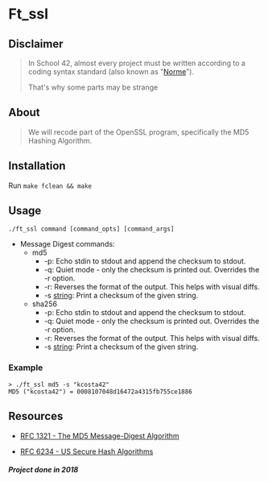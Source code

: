 # Ft_ssl

Disclaimer
----------
> In School 42, almost every project must be written according to a coding syntax standard (also known as "[Norme](./docs/norme.fr.pdf)").
>
> That's why some parts may be strange

About
-----
> We will recode part of the OpenSSL program, specifically the MD5 Hashing Algorithm.

Installation
------------
Run `make fclean && make`

Usage
-----
`./ft_ssl command [command_opts] [command_args]`

- Message Digest commands:
  * md5
    * -p: Echo stdin to stdout and append the checksum to stdout.
    * -q: Quiet mode - only the checksum is printed out. Overrides the -r option.
    * -r: Reverses the format of the output. This helps with visual diffs.
    * -s <u>string</u>: Print a checksum of the given string.
  * sha256
    * -p: Echo stdin to stdout and append the checksum to stdout.
    * -q: Quiet mode - only the checksum is printed out. Overrides the -r option.
    * -r: Reverses the format of the output. This helps with visual diffs.
    * -s <u>string</u>: Print a checksum of the given string.

### Example
```
> ./ft_ssl md5 -s "kcosta42"
MD5 ("kcosta42") = 0008107048d16472a4315fb755ce1886
```

Resources
---------
- [RFC 1321 - The MD5 Message-Digest Algorithm](https://tools.ietf.org/html/rfc1321.html)

- [RFC 6234 - US Secure Hash Algorithms](https://tools.ietf.org/html/rfc6234)

##### Project done in 2018
